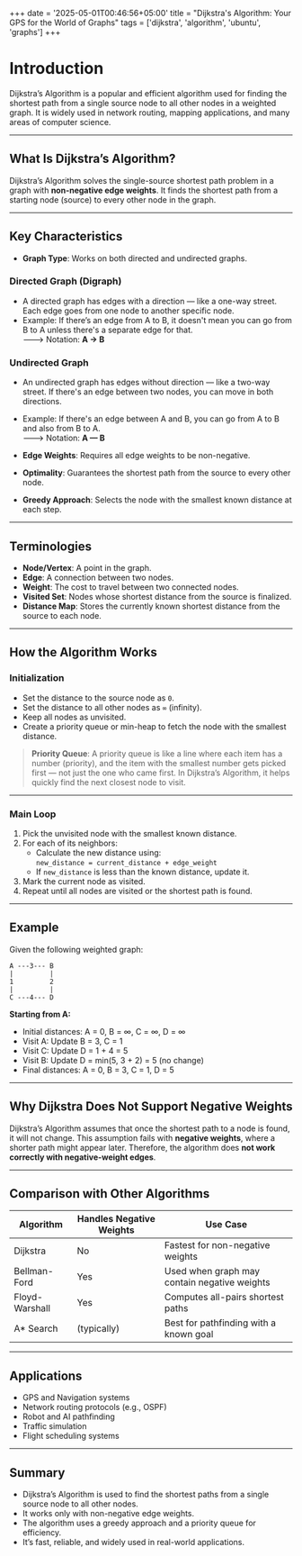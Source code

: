 +++
date = '2025-05-01T00:46:56+05:00'
title = "Dijkstra's Algorithm: Your GPS for the World of Graphs"
tags = ['dijkstra', 'algorithm', 'ubuntu', 'graphs']
+++


# Introduction

Dijkstra’s Algorithm is a popular and efficient algorithm used for finding the shortest path from a single source node to all other nodes in a weighted graph. It is widely used in network routing, mapping applications, and many areas of computer science.

---

## What Is Dijkstra’s Algorithm?

Dijkstra’s Algorithm solves the single-source shortest path problem in a graph with **non-negative edge weights**. It finds the shortest path from a starting node (source) to every other node in the graph.

---

## Key Characteristics

- **Graph Type**: Works on both directed and undirected graphs.

### Directed Graph (Digraph)
- A directed graph has edges with a direction — like a one-way street. Each edge goes from one node to another specific node.  
- Example: If there’s an edge from A to B, it doesn't mean you can go from B to A unless there's a separate edge for that.  
🡒 Notation: **A → B**

### Undirected Graph
- An undirected graph has edges without direction — like a two-way street. If there's an edge between two nodes, you can move in both directions.  
- Example: If there's an edge between A and B, you can go from A to B and also from B to A.  
🡒 Notation: **A — B**

- **Edge Weights**: Requires all edge weights to be non-negative.
- **Optimality**: Guarantees the shortest path from the source to every other node.
- **Greedy Approach**: Selects the node with the smallest known distance at each step.

---

## Terminologies

- **Node/Vertex**: A point in the graph.
- **Edge**: A connection between two nodes.
- **Weight**: The cost to travel between two connected nodes.
- **Visited Set**: Nodes whose shortest distance from the source is finalized.
- **Distance Map**: Stores the currently known shortest distance from the source to each node.

---

## How the Algorithm Works

### Initialization

- Set the distance to the source node as `0`.
- Set the distance to all other nodes as `∞` (infinity).
- Keep all nodes as unvisited.
- Create a priority queue or min-heap to fetch the node with the smallest distance.

> **Priority Queue**: A priority queue is like a line where each item has a number (priority), and the item with the smallest number gets picked first — not just the one who came first. In Dijkstra’s Algorithm, it helps quickly find the next closest node to visit.

---

### Main Loop

1. Pick the unvisited node with the smallest known distance.
2. For each of its neighbors:
   - Calculate the new distance using:  
     `new_distance = current_distance + edge_weight`
   - If `new_distance` is less than the known distance, update it.
3. Mark the current node as visited.
4. Repeat until all nodes are visited or the shortest path is found.

---

## Example

Given the following weighted graph:

```plaintext
A ---3--- B  
|         |  
1         2  
|         |  
C ---4--- D
```
 
**Starting from A:**

- Initial distances: A = 0, B = ∞, C = ∞, D = ∞
- Visit A: Update B = 3, C = 1
- Visit C: Update D = 1 + 4 = 5
- Visit B: Update D = min(5, 3 + 2) = 5 (no change)
- Final distances: A = 0, B = 3, C = 1, D = 5

---

## Why Dijkstra Does Not Support Negative Weights

Dijkstra’s Algorithm assumes that once the shortest path to a node is found, it will not change. This assumption fails with **negative weights**, where a shorter path might appear later. Therefore, the algorithm does **not work correctly with negative-weight edges**.

---

## Comparison with Other Algorithms

| Algorithm      | Handles Negative Weights | Use Case                                      |
|----------------|---------------------------|-----------------------------------------------|
| Dijkstra       |    No                     | Fastest for non-negative weights              |
| Bellman-Ford   |    Yes                    | Used when graph may contain negative weights  |
| Floyd-Warshall |    Yes                    | Computes all-pairs shortest paths             |
| A* Search      |    (typically)            | Best for pathfinding with a known goal        |

---

## Applications

- GPS and Navigation systems
- Network routing protocols (e.g., OSPF)
- Robot and AI pathfinding
- Traffic simulation
- Flight scheduling systems

---

## Summary

- Dijkstra’s Algorithm is used to find the shortest paths from a single source node to all other nodes.
- It works only with non-negative edge weights.
- The algorithm uses a greedy approach and a priority queue for efficiency.
- It’s fast, reliable, and widely used in real-world applications.
